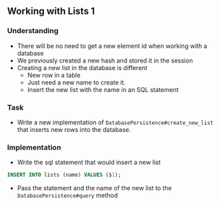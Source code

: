 ## Working with Lists 1

### Understanding
- There will be no need to get a new element id when working with a database
- We previously created a new hash and stored it in the session
- Creating a new list in the database is different
  + New row in a table
  + Just need a new name to create it.
  + Insert the new list with the name in an SQL statement

### Task
- Write a new implementation of `DatabasePersistence#create_new_list` that inserts new rows into the database.

### Implementation
- Write the sql statement that would insert a new list
```sql
INSERT INTO lists (name) VALUES ($1);
```
- Pass the statement and the name of the new list to the `DatabasePersistence#query` method
